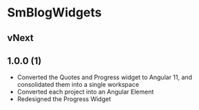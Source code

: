 # SmBlogWidgets

## vNext

## 1.0.0 (1)

- Converted the Quotes and Progress widget to Angular 11, and consolidated
them into a single workspace
- Converted each project into an Angular Element
- Redesigned the Progress Widget
